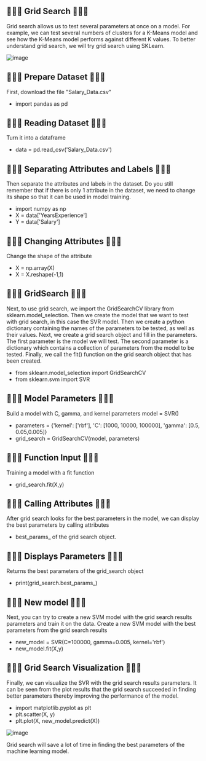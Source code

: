 ## 🍧🍨🍩 Grid Search 🍩🍨🍧
Grid search allows us to test several parameters at once on a model. For example, we can test several numbers of clusters for a K-Means model and see how the K-Means model performs against different K values. To better understand grid search, we will try grid search using SKLearn.

![image](https://github.com/diantyapitaloka/Grid-Search/assets/147487436/3a00c493-bfaf-4e30-a690-9952bd513f63)

## 🍧🍨🍩 Prepare Dataset 🍩🍨🍧
First, download the file "Salary_Data.csv"
- import pandas as pd
 
## 🍧🍨🍩 Reading Dataset 🍩🍨🍧
Turn it into a dataframe
- data = pd.read_csv('Salary_Data.csv')

## 🍧🍨🍩 Separating Attributes and Labels 🍩🍨🍧
Then separate the attributes and labels in the dataset. Do you still remember that if there is only 1 attribute in the dataset, we need to change its shape so that it can be used in model training.
- import numpy as np
- X = data['YearsExperience']
- Y = data['Salary']

## 🍧🍨🍩 Changing Attributes 🍩🍨🍧
Change the shape of the attribute
- X = np.array(X)
- X = X.reshape(-1,1)

## 🍧🍨🍩 GridSearch 🍩🍨🍧
Next, to use grid search, we import the GridSearchCV library from sklearn.model_selection. Then we create the model that we want to test with grid search, in this case the SVR model. Then we create a python dictionary containing the names of the parameters to be tested, as well as their values. Next, we create a grid search object and fill in the parameters. The first parameter is the model we will test. The second parameter is a dictionary which contains a collection of parameters from the model to be tested. Finally, we call the fit() function on the grid search object that has been created.
- from sklearn.model_selection import GridSearchCV
- from sklearn.svm import SVR
 
## 🍧🍨🍩 Model Parameters 🍩🍨🍧
Build a model with C, gamma, and kernel parameters
model = SVR()
- parameters = {'kernel': ['rbf'], 'C': [1000, 10000, 100000], 'gamma': [0.5, 0.05,0.005]}
- grid_search = GridSearchCV(model, parameters)
 
## 🍧🍨🍩 Function Input 🍩🍨🍧
Training a model with a fit function
- grid_search.fit(X,y)

## 🍧🍨🍩 Calling Attributes 🍩🍨🍧
After grid search looks for the best parameters in the model, we can display the best parameters by calling attributes
- best_params_ of the grid search object.

## 🍧🍨🍩 Displays Parameters 🍩🍨🍧
Returns the best parameters of the grid_search object
- print(grid_search.best_params_)

## 🍧🍨🍩 New model 🍩🍨🍧
Next, you can try to create a new SVM model with the grid search results parameters and train it on the data.
Create a new SVM model with the best parameters from the grid search results
- new_model = SVR(C=100000, gamma=0.005, kernel='rbf')
- new_model.fit(X,y)

## 🍧🍨🍩 Grid Search Visualization 🍩🍨🍧
Finally, we can visualize the SVR with the grid search results parameters. It can be seen from the plot results that the grid search succeeded in finding better parameters thereby improving the performance of the model.
- import matplotlib.pyplot as plt
- plt.scatter(X, y)
- plt.plot(X, new_model.predict(X))

![image](https://github.com/diantyapitaloka/Grid-Search/assets/147487436/f96a617a-6d48-4844-bef3-3ce8b8d1cc89)

Grid search will save a lot of time in finding the best parameters of the machine learning model.
